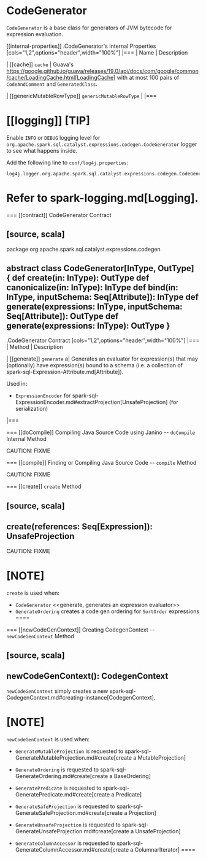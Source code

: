 # CodeGenerator

`CodeGenerator` is a base class for generators of JVM bytecode for expression evaluation.

[[internal-properties]]
.CodeGenerator's Internal Properties
[cols="1,2",options="header",width="100%"]
|===
| Name
| Description

| [[cache]] `cache`
| Guava's https://google.github.io/guava/releases/19.0/api/docs/com/google/common/cache/LoadingCache.html[LoadingCache] with at most 100 pairs of `CodeAndComment` and `GeneratedClass`.

| [[genericMutableRowType]] `genericMutableRowType`
|
|===

[[logging]]
[TIP]
====
Enable `INFO` or `DEBUG` logging level for `org.apache.spark.sql.catalyst.expressions.codegen.CodeGenerator` logger to see what happens inside.

Add the following line to `conf/log4j.properties`:

```
log4j.logger.org.apache.spark.sql.catalyst.expressions.codegen.CodeGenerator=DEBUG
```

Refer to spark-logging.md[Logging].
====

=== [[contract]] CodeGenerator Contract

[source, scala]
----
package org.apache.spark.sql.catalyst.expressions.codegen

abstract class CodeGenerator[InType, OutType] {
  def create(in: InType): OutType
  def canonicalize(in: InType): InType
  def bind(in: InType, inputSchema: Seq[Attribute]): InType
  def generate(expressions: InType, inputSchema: Seq[Attribute]): OutType
  def generate(expressions: InType): OutType
}
----

.CodeGenerator Contract
[cols="1,2",options="header",width="100%"]
|===
| Method
| Description

| [[generate]] `generate`
a| Generates an evaluator for expression(s) that may (optionally) have expression(s) bound to a schema (i.e. a collection of spark-sql-Expression-Attribute.md[Attribute]).

Used in:

* `ExpressionEncoder` for spark-sql-ExpressionEncoder.md#extractProjection[UnsafeProjection] (for serialization)

|===

=== [[doCompile]] Compiling Java Source Code using Janino -- `doCompile` Internal Method

CAUTION: FIXME

=== [[compile]] Finding or Compiling Java Source Code -- `compile` Method

CAUTION: FIXME

=== [[create]] `create` Method

[source, scala]
----
create(references: Seq[Expression]): UnsafeProjection
----

CAUTION: FIXME

[NOTE]
====
`create` is used when:

* `CodeGenerator` <<generate, generates an expression evaluator>>
* `GenerateOrdering` creates a code gen ordering for `SortOrder` expressions
====

=== [[newCodeGenContext]] Creating CodegenContext -- `newCodeGenContext` Method

[source, scala]
----
newCodeGenContext(): CodegenContext
----

`newCodeGenContext` simply creates a new spark-sql-CodegenContext.md#creating-instance[CodegenContext].

[NOTE]
====
`newCodeGenContext` is used when:

* `GenerateMutableProjection` is requested to spark-sql-GenerateMutableProjection.md#create[create a MutableProjection]

* `GenerateOrdering` is requested to spark-sql-GenerateOrdering.md#create[create a BaseOrdering]

* `GeneratePredicate` is requested to spark-sql-GeneratePredicate.md#create[create a Predicate]

* `GenerateSafeProjection` is requested to spark-sql-GenerateSafeProjection.md#create[create a Projection]

* `GenerateUnsafeProjection` is requested to spark-sql-GenerateUnsafeProjection.md#create[create a UnsafeProjection]

* `GenerateColumnAccessor` is requested to spark-sql-GenerateColumnAccessor.md#create[create a ColumnarIterator]
====
